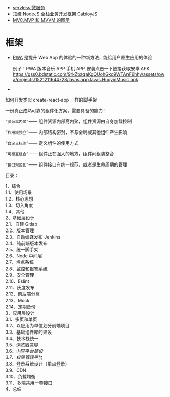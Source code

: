 -   [servless 微服务](./servless.md)
-   [顶级 NodeJS 全栈业务开发框架 CabloyJS](./顶级NodeJS全栈业务开发框架.md)
-   [MVC,MVP 和 MVVM 的图示](./MVC,MVP和MVVM的图示.md)

# 框架

-   [PWA](https://lavas.baidu.com/pwa/README) 是提升 Web App 的体验的一种新方法，能给用户原生应用的体验

    例子：PWA 版本音乐 APP 手机 APP 安装点击一下链接获取安卓 APK https://gss0.bdstatic.com/9rkZbzqaKgQUohGko9WTAnF6hhy/assets/pwa/projects/1521211644728/lavas.app.lavas.HuoyinMusic.apk

-

如何开发类似 create-react-app 一样的脚手架

一份真正成熟可靠的组件化方案，需要具备的能力：

`“资源高内聚”`—— 组件资源内部高内聚，组件资源由自身加载控制

`“作用域独立”`—— 内部结构密封，不与全局或其他组件产生影响

`“自定义标签”`—— 定义组件的使用方式

`“可相互组合”`—— 组件正在强大的地方，组件间组装整合

`“接口规范化”`—— 组件接口有统一规范，或者是生命周期的管理

目录：

1、综合<br>
1.1、使用场景<br>
1.2、核心思想<br>
1.3、切入角度<br>
1.4、其他<br>
2、基础层设计<br>
2.1、自建 Gitlab<br>
2.2、版本管理<br>
2.3、自动编译发布 Jenkins<br>
2.4、纯前端版本发布<br>
2.5、统一脚手架<br>
2.6、Node 中间层<br>
2.7、埋点系统<br>
2.8、监控和报警系统<br>
2.9、安全管理<br>
2.10、Eslint<br>
2.11、灰度发布<br>
2.12、前后端分离<br>
2.13、Mock<br>
2.14、定期备份<br>
3、应用层设计<br>
3.1、多页和单页<br>
3.2、以应用为单位划分前端项目<br>
3.3、基础组件库的建设<br>
3.4、技术栈统一<br>
3.5、浏览器兼容<br>
3.6、内容平*台建设<br>
3.7、权限管理平*台<br>
3.8、登录系统设计（单点登录）<br>
3.9、CDN<br>
3.10、负载均衡<br>
3.11、多端共用一套接口<br>
4、总结
